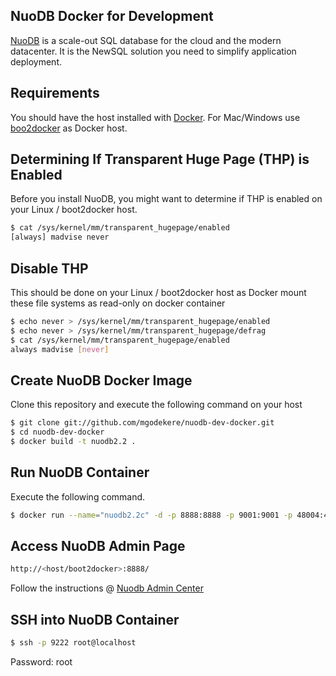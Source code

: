 ## NuoDB Docker for Development ##
[NuoDB](http://www.nuodb.com) is a scale-out SQL database for the cloud and the modern datacenter. It is the NewSQL solution you need to simplify application deployment.

## Requirements ##
You should have the host installed with [Docker](https://docs.docker.com/). For Mac/Windows use [boo2docker](http://boot2docker.io/) as Docker host.

## Determining If Transparent Huge Page (THP) is Enabled ##
Before you install NuoDB, you might want to determine if THP is enabled on your Linux / boot2docker host. 

```bash
$ cat /sys/kernel/mm/transparent_hugepage/enabled
[always] madvise never
```
## Disable THP ##
This should be done on your Linux / boot2docker host as Docker mount these file systems as read-only on docker container

```bash
$ echo never > /sys/kernel/mm/transparent_hugepage/enabled
$ echo never > /sys/kernel/mm/transparent_hugepage/defrag
$ cat /sys/kernel/mm/transparent_hugepage/enabled
always madvise [never]
```

## Create NuoDB Docker Image ##
Clone this repository and execute the following command on your host

```bash
$ git clone git://github.com/mgodekere/nuodb-dev-docker.git
$ cd nuodb-dev-docker
$ docker build -t nuodb2.2 .
```

## Run NuoDB Container ##
Execute the following command.

```bash
$ docker run --name="nuodb2.2c" -d -p 8888:8888 -p 9001:9001 -p 48004:48004 -p 9222:22 nuodb2.2
```
## Access NuoDB Admin Page  ##

```bash
http://<host/boot2docker>:8888/
```
Follow the instructions @ [Nuodb Admin Center](http://doc.nuodb.com/display/doc/Admin+Center) 

## SSH into NuoDB Container  ##

```bash
$ ssh -p 9222 root@localhost
```
Password: root
